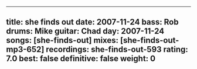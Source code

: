 
---
title: she finds out
date: 2007-11-24
bass:	Rob
drums:	Mike
guitar:	Chad
day: 2007-11-24
songs: [she-finds-out]
mixes: [she-finds-out-mp3-652]
recordings: she-finds-out-593
rating: 7.0
best: false
definitive: false
weight: 0
---
